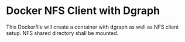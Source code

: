 Docker NFS Client with Dgraph
================

This Dockerfile will create a container with dgraph as well as NFS client setup. NFS shared directory shall be mounted.


